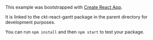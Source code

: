 This example was bootstrapped with [Create React App](https://github.com/facebook/create-react-app).

It is linked to the ckt-react-gantt package in the parent directory for development purposes.

You can run `npm install` and then `npm start` to test your package.
